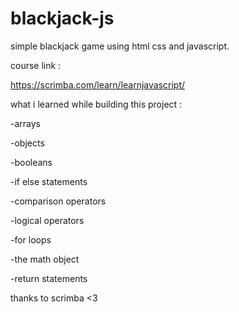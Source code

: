 # blackjack-js

simple blackjack game using html css and javascript.

course link : 

https://scrimba.com/learn/learnjavascript/

what i learned while building this project  : 

-arrays

-objects

-booleans

-if else statements

-comparison operators

-logical operators 

-for loops 

-the math object 

-return statements

thanks to scrimba <3
